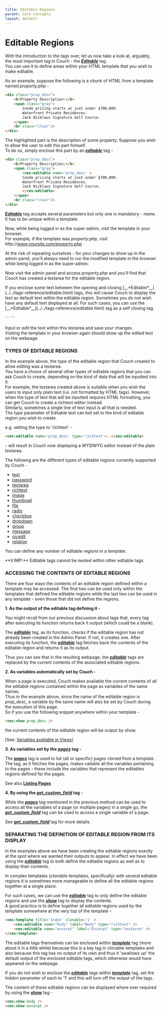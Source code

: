 ```yaml
---
title: Editable Regions
parent: Core Concepts
layout: default
---
```


# Editable Regions

With the introduction to the tags over, let us now take a look at, arguably, the most important tag in Couch - the [__*Editable*__](../../tags-reference/editable.html) tag.<br/>
You can use it to define areas within your HTML template that you wish to make editable.

As an example, suppose the following is a chunk of HTML from a template named _property.php_ -

```html
<div class="prop_desc">
    <b>Property Description:</b>
    <span class="gray">
        Condo pricing starts at just under $700,000.
        Waterfront Private Residences.
        Jack Nicklaus Signature Golf Course.
    </span>
    <br class="clear"/>
</div>
```

The highlighted part is the description of some property. Suppose you wish to allow the user to edit this part himself.<br/>
To do so, simply enclose this part by an [__*editable*__](../../tags-reference/editable.html) tag -

```html
<div class="prop_desc">
    <b>Property Description:</b>
    <span class="gray">
        <cms:editable name='prop_desc' >
        Condo pricing starts at just under $700,000.
        Waterfront Private Residences.
        Jack Nicklaus Signature Golf Course.
        </cms:editable>
    </span>
    <br class="clear"/>
</div>
```

[__*Editable*__](../../tags-reference/editable.html) tag accepts several parameters but only one is mandatory - _name_. It has to be unique within a template.

Now, while being logged in as the super-admin, visit the template in your browser.<br/>
For example, if the template was _property.php_, visit _http&#58;//www.yoursite.com/property.php_

<p class="notice">At the risk of repeating ourselves - for your changes to show up in the admin panel, you'll always need to run the modified template in the browser while being logged in as the super-admin.</p>

Now visit the admin panel and access _property.php_ and you'll find that Couch has created a textarea for the editable region.

<p class="success">
    If you enclose some text between the opening and closing [__*Editable*__](../../tags-reference/editable.html) tags, this will cause Couch to display the text as default text within the editable region. Sometimes you do not wish have any default text displayed at all. For such cases, you can use the [__*Editable*__](../../tags-reference/editable.html) tag as a self closing tag.<br/>
    <br/>
    ```
<cms:editable name='prop_desc' />
    ```
</p>

Input or edit the text within this textarea and save your changes.<br/>
Visiting the template in your browser again should show up the edited text on the webpage.

### TYPES OF EDITABLE REGIONS

In the example above, the type of the editable region that Couch created to allow editing was a textarea.<br/>
You have a choice of several other types of editable regions that you can ask Couch to create, depending on the kind of data that will be inputted into it.<br/>
For example, the textarea created above is suitable when you wish the users to input only plain text (i.e. not formatted by HTML tags). However, when the type of text that will be inputted requires HTML formatting, you can get Couch to create a richtext editor instead.<br/>
Similarly, sometimes a single line of text input is all that is needed.<br/>
The _type_ parameter of Editable text can bet set to the kind of editable region you wish to create.

e.g. setting the type to 'richtext' -

```html
<cms:editable name='prop_desc' type='richtext'>..</cms:editable>
```

\- will result in Couch now displaying a WYSIWYG editor instead of the plain textarea.

The followng are the different types of editable regions currently supported by Couch -

*   [text](../../tags-reference/editable/text.html)
*   [password](../../tags-reference/editable/password.html)
*   [textarea](../../tags-reference/editable/textarea.html)
*   [richtext](../../tags-reference/editable/richtext.html)
*   [image](../../tags-reference/editable/image.html)
*   [thumbnail](../../tags-reference/editable/thumbnail.html)
*   [file](../../tags-reference/editable/file.html)
*   [radio](../../tags-reference/editable/radio.html)
*   [checkbox](../../tags-reference/editable/checkbox.html)
*   [dropdown](../../tags-reference/editable/dropdown.html)
*   [group](../../tags-reference/editable/group.html)
*   [message](../../tags-reference/editable/message.html)
*   [nicedit](../../tags-reference/editable/nicedit.html)
*   [relation](../../tags-reference/editable/relation.html)

You can define any number of editable regions in a template.

<p class="error">**V.IMP:** Editable tags cannot be nested within other editable tags.</p>

### ACCESSING THE CONTENTS OF EDITABLE REGIONS

There are four ways the contents of an editable region defined within a template may be accessed. The first two can be used only within the templates that defined the editable regions while the last two can be used in any template - even those that did not define the regions.

**1\. As the output of the editable tag defining it -**

You might recall from our previous discussion about tags that, every tag after executing its function returns back it output (which could be a blank).

The [__*editable*__](../../tags-reference/editable.html) tag, as its function, checks if the editable region has not already been created in the Admin Panel. If not, it creates one. After executing its function, the [__*editable*__](../../tags-reference/editable.html) tag fetches back the contents of the editable region and returns it as its output.

Thus you can see that in the resulting webpage, the [__*editable*__](../../tags-reference/editable.html) tags are replaced by the current contents of the associated editable regions.

**2\. As variables automatically set by Couch -**

When a page is executed, Couch makes available the current contents of all the editable regions contained within the page as variables of the same names.<br/>
Thus in the example above, since the name of the editable region is *prop\_desc*, a variable by the same name will also be set by Couch during the execution of this page.<br/>
So if you use the following snippet anywhere within your template -

```html
<cms:show prop_desc />
```

the current contents of the editable region will be output by show.

\[See: [Variables available in Views](../variables-in-views.html)\]

**3\. As variables set by the [_pages_](../../tags-reference/pages.html) tag -**

The [__*pages*__](../../tags-reference/pages.html) tag is used to list (all or specific) pages cloned from a template. The tag, as it fetches the pages, makes vailable all the variables pertaining to the pages - these include the variables that represent the editables regions defined for the pages.

See also [**Listing Pages**](../listing-pages.html)

**4\. By using the [*get\_custom\_field*](../../tags-reference/get_custom_field.html) tag -**

While the [__*pages*__](../../tags-reference/pages.html) tag mentioned in the previous method can be used to access all the variables of a page (or multiple pages) in a single go, the [__*get\_custom\_field*__](../../tags-reference/get_custom_field.html) tag can be used to access a single variable of a page.

See [__*get\_custom\_field*__](../../tags-reference/get_custom_field.html) tag for more details.

### SEPARATING THE DEFINITION OF EDITABLE REGION FROM ITS DISPLAY

In the examples above we have been creating the editable regions exactly at the spot where we wanted their outputs to appear. In effect we have been using the [__*editable*__](../../tags-reference/editable.html) tag to both define the editable regions as well as to display their contents.

In complex templates (_clonable_ templates, specifically) with several editable regions it is sometimes more manageable to define all the editable regions together at a single place.

For such cases, we can use the [__*editable*__](../../tags-reference/editable.html) tag to only define the editable regions and use the [__*show*__](../../tags-reference/show.html) tag to display the contents.<br/>
A good practice is to define together all editable regions used by the template somewhere at the very top of the template -

```html
<cms:template title='Index' clonable='1' >
    <cms:editable name="body" label="Body" type="richtext" />
    <cms:editable name="excerpt" label="Excerpt" type="textarea" />
</cms:template>
```

The editable tags themselves can be enclosed within [__*template*__](../../tags-reference/template.html) tag (more about it in a little while) because this is a key tag in clonable templates and also because this tag has no output of its own and thus it 'swallows up' the default output of the enclosed editable tags, which otherwise would have appeared on the webpage.

If you do not wish to enclose the [__*editable*__](../../tags-reference/editable.html) tags within [__*template*__](../../tags-reference/template.html) tag, set the _hidden_ parameter of each to '1' and this will turn off the output of the tags.

The content of these editable regions can be displayed where ever required by using the [__*show*__](../../tags-reference/show.html) tag -

```html
<cms:show body />
<cms:show excerpt />
```

